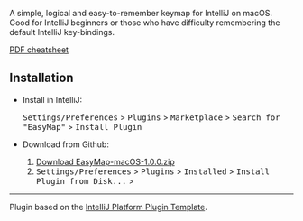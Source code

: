 <!-- Plugin description -->
A simple, logical and easy-to-remember keymap for IntelliJ on macOS. Good for IntelliJ beginners or those who have
difficulty remembering the default IntelliJ key-bindings.

[PDF cheatsheet](https://github.com/jonathanlocke/intellij-easymap-mac/blob/main/EasyMap%20macOS.pdf)
<!-- Plugin description end -->

## Installation

* Install in IntelliJ:

  <kbd>Settings/Preferences</kbd> > <kbd>Plugins</kbd> > <kbd>Marketplace</kbd> > <kbd>Search for "EasyMap"</kbd> >
  <kbd>Install Plugin</kbd>

* Download from Github:

    1. [Download EasyMap-macOS-1.0.0.zip](https://github.com/jonathanlocke/intellij-easymap-mac/blob/main/EasyMap-macOS-1.0.3.zip)
    2. <kbd>Settings/Preferences</kbd> > <kbd>Plugins</kbd> > <kbd>Installed</kbd> > <kbd>Install Plugin from
       Disk...</kbd> >

---
Plugin based on the [IntelliJ Platform Plugin Template][template].

[template]: https://github.com/JetBrains/intellij-platform-plugin-template
